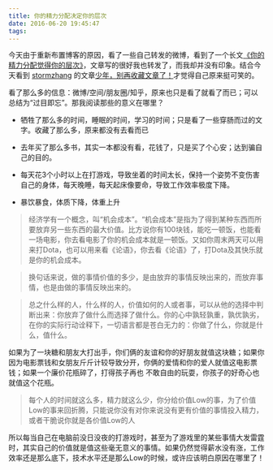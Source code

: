 ```yaml
---
title: 你的精力分配决定你的层次
date: 2016-06-20 19:45:47
tags:
---
```


今天由于重新布置博客的原因，看了一些自己转发的微博，看到了一个长文[《你的精力分配觉得你的层次》](http://weibo.com/3226684390/Czccfradu?type=comment#_rnd1466422875494)，文章写的很好我也转发了，而我却并没有印象。结合今天看到 [stormzhang](http://stormzhang.com/) 的文章[少年，别再收藏文章了！](http://mp.weixin.qq.com/s?__biz=MzA4NTQwNDcyMA==&mid=2650661932&idx=1&sn=8325f8bd782a376434a5bf69e4f38dee#rd)才觉得自己原来挺可笑的。

看了那么多的信息：微博/空间/朋友圈/知乎，原来也只是看了就看了而已；可以总结为“过目即忘”。那我阅读那些的意义在哪里？

<!--more-->

- 牺牲了那么多的时间，睡眠的时间，学习的时间；只是看了一些穿肠而过的文字。收藏了那么多，原来都没有去看而已

- 去年买了那么多书，其实一本都没有看，花钱了，只是买了个心安；达到骗自己的目的。

- 每天花3个小时以上在打游戏，导致坐着的时间太长，保持一个姿势不变伤害自己的身体，每天晚睡，每天起床像要命，导致工作效率极度下降。

- 暴饮暴食，体质下降，体重上升

> 经济学有一个概念，叫“机会成本”。“机会成本”是指为了得到某种东西而所要放弃另一些东西的最大价值。比方说你有100块钱，能吃一顿饭，也能看一场电影，你去看电影了你的机会成本就是一顿饭。又如你周末两天可以用来打Dota，也可以用来看《论语》，你去看《论语》了，打Dota及其快乐就是你的机会成本。

> 换句话来说，做的事情价值的多少，是由放弃的事情反映出来的，而放弃事情，也是由做的事情反映出来的。

> 总之什么样的人，什么样的人，价值如何的人或者事，可以从他的选择中判断出来：你放弃了做什么而选择了做什么。你的心中孰轻孰重，孰优孰劣，在你的实际行动诠释下，一切语言都是苍白无力的：你做了什么，你就是什么，值什么。

如果为了一块糖和朋友大打出手，你们俩的友谊和你的好朋友就值这块糖；如果你因为电影票钱和女朋友斤斤计较导致分开，你俩的爱情和你的爱人就值这电影票钱；如果一个廉价花瓶碎了，打得孩子再也 不敢自由的玩耍，你孩子的好奇心也就值这个花瓶。

> 每个人的时间就这么多，精力就这么少，你分给价值Low的事，为了价值Low的事来回折腾，只能说你没有对你来说没有更有价值的事情投入精力，或者干脆说你就是各价值Low的人

所以每当自己在电脑前没日没夜的打游戏时，甚至为了游戏里的某些事情大发雷霆时，其实自己的价值就是值这些毫无意义的事情。如果仍然觉得薪水没有涨，工作效率还是那么底下，技术水平还是那么Low的时候，或许应该明白原因在哪里了！